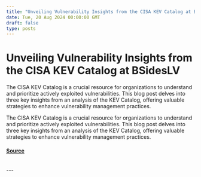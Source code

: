 ```yaml
---
title: "Unveiling Vulnerability Insights from the CISA KEV Catalog at BSidesLV"
date: Tue, 20 Aug 2024 00:00:00 GMT
draft: false
type: posts
---
```

# Unveiling Vulnerability Insights from the CISA KEV Catalog at BSidesLV





The CISA KEV Catalog is a crucial resource for organizations to understand and prioritize actively exploited vulnerabilities. This blog post delves into three key insights from an analysis of the KEV Catalog, offering valuable strategies to enhance vulnerability management practices.

The CISA KEV Catalog is a crucial resource for organizations to understand and prioritize actively exploited vulnerabilities. This blog post delves into three key insights from an analysis of the KEV Catalog, offering valuable strategies to enhance vulnerability management practices.

#### [Source](https://www.greynoise.io/blog/unveiling-vulnerability-insights-from-the-cisa-kev-catalog-at-bsideslv)

<br/>
---
